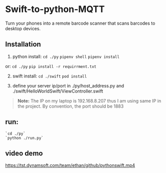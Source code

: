 # Swift-to-python-MQTT

Turn your phones into a remote barcode scanner that scans barcodes to desktop devices.

## Installation

1. python install:
   `cd ./py`
   `pipenv shell`
   `pipenv install`

or:
    `cd ./py`
    `pip install -r requirrment.txt`

2. swift install:
   `cd ./swift`
   `pod install`

3. define your server ip/port in ./py/host_address.py and ./swift/HelloWorldSwift/ViewController.swift

> **Note:** The IP on my laptop is 192.168.8.207 thus I am using same IP in the project. By convention, the port should be 1883

## run:

    `cd ./py`
    `python ./run.py`

## video demo

<https://tst.dynamsoft.com/team/ethan/github/pythonswift.mp4>
